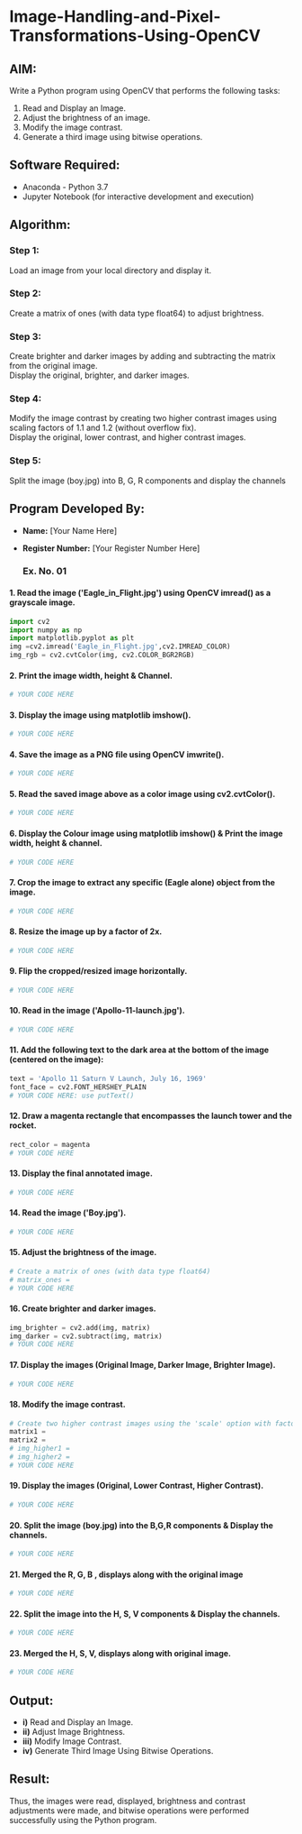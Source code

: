# Image-Handling-and-Pixel-Transformations-Using-OpenCV 

## AIM:
Write a Python program using OpenCV that performs the following tasks:

1) Read and Display an Image.  
2) Adjust the brightness of an image.  
3) Modify the image contrast.  
4) Generate a third image using bitwise operations.

## Software Required:
- Anaconda - Python 3.7
- Jupyter Notebook (for interactive development and execution)

## Algorithm:
### Step 1:
Load an image from your local directory and display it.

### Step 2:
Create a matrix of ones (with data type float64) to adjust brightness.

### Step 3:
Create brighter and darker images by adding and subtracting the matrix from the original image.  
Display the original, brighter, and darker images.

### Step 4:
Modify the image contrast by creating two higher contrast images using scaling factors of 1.1 and 1.2 (without overflow fix).  
Display the original, lower contrast, and higher contrast images.

### Step 5:
Split the image (boy.jpg) into B, G, R components and display the channels

## Program Developed By:
- **Name:** [Your Name Here]  
- **Register Number:** [Your Register Number Here]

  ### Ex. No. 01

#### 1. Read the image ('Eagle_in_Flight.jpg') using OpenCV imread() as a grayscale image.
```python
import cv2
import numpy as np
import matplotlib.pyplot as plt
img =cv2.imread('Eagle_in_Flight.jpg',cv2.IMREAD_COLOR)
img_rgb = cv2.cvtColor(img, cv2.COLOR_BGR2RGB)
```

#### 2. Print the image width, height & Channel.
```python
# YOUR CODE HERE
```

#### 3. Display the image using matplotlib imshow().
```python
# YOUR CODE HERE
```

#### 4. Save the image as a PNG file using OpenCV imwrite().
```python
# YOUR CODE HERE
```

#### 5. Read the saved image above as a color image using cv2.cvtColor().
```python
# YOUR CODE HERE
```

#### 6. Display the Colour image using matplotlib imshow() & Print the image width, height & channel.
```python
# YOUR CODE HERE
```

#### 7. Crop the image to extract any specific (Eagle alone) object from the image.
```python
# YOUR CODE HERE
```

#### 8. Resize the image up by a factor of 2x.
```python
# YOUR CODE HERE
```

#### 9. Flip the cropped/resized image horizontally.
```python
# YOUR CODE HERE
```

#### 10. Read in the image ('Apollo-11-launch.jpg').
```python
# YOUR CODE HERE
```

#### 11. Add the following text to the dark area at the bottom of the image (centered on the image):
```python
text = 'Apollo 11 Saturn V Launch, July 16, 1969'
font_face = cv2.FONT_HERSHEY_PLAIN
# YOUR CODE HERE: use putText()
```

#### 12. Draw a magenta rectangle that encompasses the launch tower and the rocket.
```python
rect_color = magenta
# YOUR CODE HERE
```

#### 13. Display the final annotated image.
```python
# YOUR CODE HERE
```

#### 14. Read the image ('Boy.jpg').
```python
# YOUR CODE HERE
```

#### 15. Adjust the brightness of the image.
```python
# Create a matrix of ones (with data type float64)
# matrix_ones = 
# YOUR CODE HERE
```

#### 16. Create brighter and darker images.
```python
img_brighter = cv2.add(img, matrix)
img_darker = cv2.subtract(img, matrix)
# YOUR CODE HERE
```

#### 17. Display the images (Original Image, Darker Image, Brighter Image).
```python
# YOUR CODE HERE
```

#### 18. Modify the image contrast.
```python
# Create two higher contrast images using the 'scale' option with factors of 1.1 and 1.2 (without overflow fix)
matrix1 = 
matrix2 = 
# img_higher1 = 
# img_higher2 = 
# YOUR CODE HERE
```

#### 19. Display the images (Original, Lower Contrast, Higher Contrast).
```python
# YOUR CODE HERE
```

#### 20. Split the image (boy.jpg) into the B,G,R components & Display the channels.
```python
# YOUR CODE HERE
```

#### 21. Merged the R, G, B , displays along with the original image
```python
# YOUR CODE HERE
```

#### 22. Split the image into the H, S, V components & Display the channels.
```python
# YOUR CODE HERE
```
#### 23. Merged the H, S, V, displays along with original image.
```python
# YOUR CODE HERE
```

## Output:
- **i)** Read and Display an Image.  
- **ii)** Adjust Image Brightness.  
- **iii)** Modify Image Contrast.  
- **iv)** Generate Third Image Using Bitwise Operations.

## Result:
Thus, the images were read, displayed, brightness and contrast adjustments were made, and bitwise operations were performed successfully using the Python program.

